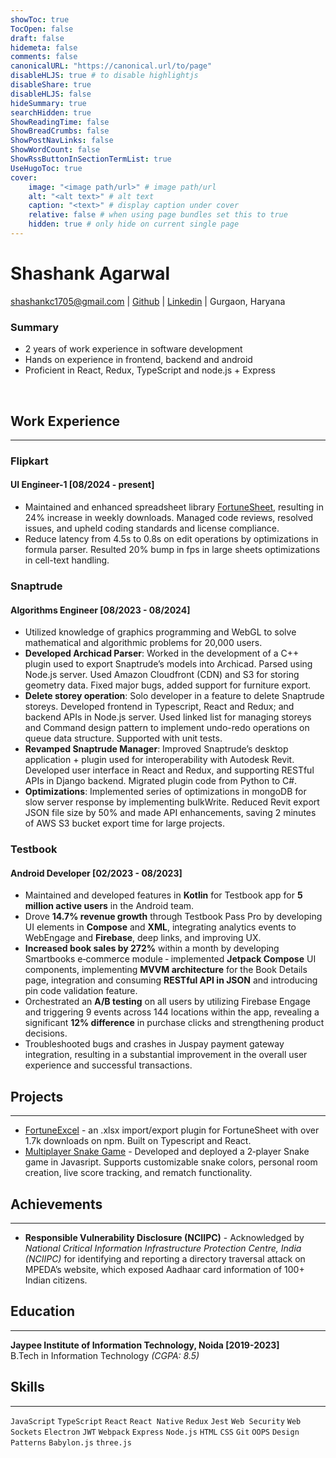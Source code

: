 ```yaml
---
showToc: true
TocOpen: false
draft: false
hidemeta: false
comments: false
canonicalURL: "https://canonical.url/to/page"
disableHLJS: true # to disable highlightjs
disableShare: true
disableHLJS: false
hideSummary: true
searchHidden: true
ShowReadingTime: false
ShowBreadCrumbs: false
ShowPostNavLinks: false
ShowWordCount: false
ShowRssButtonInSectionTermList: true
UseHugoToc: true
cover:
    image: "<image path/url>" # image path/url
    alt: "<alt text>" # alt text
    caption: "<text>" # display caption under cover
    relative: false # when using page bundles set this to true
    hidden: true # only hide on current single page
---
```


# Shashank Agarwal
shashankc1705@gmail.com | [Github](https://github.com/Corbe30/) | [Linkedin](https://www.linkedin.com/in/shashank-agarwal-3ab5b21a7/) | Gurgaon, Haryana

### Summary
* 2 years of work experience in software development
* Hands on experience in frontend, backend and android
* Proficient in React, Redux, TypeScript and node.js + Express

<br/>

## Work Experience
---
### Flipkart
#### UI Engineer-1 [08/2024 - present]

* Maintained and enhanced spreadsheet library [FortuneSheet](https://github.com/ruilisi/fortune-sheet), resulting in 24% increase in weekly downloads. Managed code reviews, resolved issues, and upheld coding standards and license compliance.
* Reduce latency from 4.5s to 0.8s on edit operations by optimizations in formula parser. Resulted 20% bump in fps in large sheets optimizations in cell-text handling. 

### Snaptrude 
#### Algorithms Engineer [08/2023 - 08/2024] 

* Utilized knowledge of graphics programming and WebGL to solve mathematical and algorithmic problems for 20,000 users.
* **Developed Archicad Parser**: Worked in the development of a C++ plugin used to export Snaptrude’s models into Archicad. Parsed using Node.js server. Used Amazon Cloudfront (CDN) and S3 for storing geometry data. Fixed major bugs, added support for furniture export.
* **Delete storey operation**: Solo developer in a feature to delete Snaptrude storeys. Developed frontend in Typescript, React and Redux; and backend APIs in Node.js server. Used linked list for managing storeys and Command design pattern to implement undo-redo operations on queue data structure. Supported with unit tests.
* **Revamped Snaptrude Manager**: Improved Snaptrude’s desktop application + plugin used for interoperability with Autodesk Revit. Developed user interface in React and Redux, and supporting RESTful APIs in Django backend. Migrated plugin code from Python to C#.
* **Optimizations**: Implemented series of optimizations in mongoDB for slow server response by implementing bulkWrite. Reduced Revit export JSON file size by 50% and made API enhancements, saving 2 minutes of AWS S3 bucket export time for large projects.

### Testbook 
#### Android Developer [02/2023 - 08/2023]

* Maintained and developed features in **Kotlin** for Testbook app for **5 million active users** in the Android team.
* Drove **14.7% revenue growth** through Testbook Pass Pro by developing UI elements in **Compose** and **XML**, integrating analytics events to WebEngage and **Firebase**, deep links, and improving UX.
* **Increased book sales by 272%** within a month by developing Smartbooks e‑commerce module ‑ implemented **Jetpack Compose** UI components, implementing **MVVM architecture** for the Book Details page, integration and consuming **RESTful API in JSON** and introducing pin code validation feature.
* Orchestrated an **A/B testing** on all users by utilizing Firebase Engage and triggering 9 events across 144 locations within the app, revealing a significant **12% difference** in purchase clicks and strengthening product decisions.
* Troubleshooted bugs and crashes in Juspay payment gateway integration, resulting in a substantial improvement in the overall user experience and successful transactions.

## Projects
---
* [FortuneExcel](https://www.npmjs.com/package/@corbe30/fortune-excel) - an .xlsx import/export plugin for FortuneSheet with over 1.7k downloads on npm. Built on Typescript and React.
* [Multiplayer Snake Game](https://monumental-moonbeam-9fe109.netlify.app/) - Developed and deployed a 2‐player Snake game in Javasript. Supports customizable snake colors, personal room creation, live score tracking, and rematch functionality. 

## Achievements
---
* **Responsible Vulnerability Disclosure (NCIIPC)** - Acknowledged by *National Critical Information Infrastructure Protection Centre, India (NCIIPC)* for identifying and reporting  a directory traversal attack on MPEDA’s website, which exposed Aadhaar card information of 100+ Indian citizens.

## Education
---
**Jaypee Institute of Information Technology, Noida [2019-2023]**
<br/>B.Tech in Information Technology *(CGPA: 8.5)*

## Skills
---
`JavaScript` `TypeScript` `React` `React Native` `Redux` `Jest` `Web Security` `Web Sockets` `Electron` `JWT` `Webpack` `Express` `Node.js` `HTML` `CSS` `Git` `OOPS` `Design Patterns` `Babylon.js` `three.js`